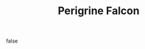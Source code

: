 ---
layout: photo
modal: true
thumb: https://csnapmediahost.github.io/assets1/Thumbs/PerigrineFalcon4.jpg
full: https://csnapmediahost.github.io/assets1/Render/PerigrineFalcon4.jpg
size: small
ar: portrait
body: false
title: "Perigrine Falcon"
tags: animals
---